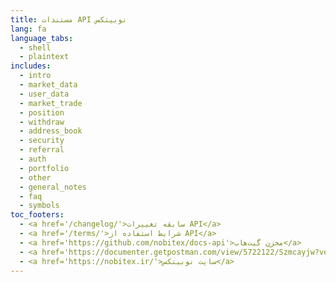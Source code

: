 ```yaml
---
title: مستندات API نوبیتکس
lang: fa
language_tabs:
  - shell
  - plaintext
includes:
  - intro
  - market_data
  - user_data
  - market_trade
  - position
  - withdraw
  - address_book
  - security
  - referral
  - auth
  - portfolio
  - other
  - general_notes
  - faq
  - symbols
toc_footers:
  - <a href='/changelog/'>سابقه تغییرات API</a>
  - <a href='/terms/'>شرایط استفاده از API</a>
  - <a href='https://github.com/nobitex/docs-api'>مخزن گیت‌هاب</a>
  - <a href='https://documenter.getpostman.com/view/5722122/Szmcayjw?version=latest'>کالکشن Postman</a>
  - <a href='https://nobitex.ir/'>سایت نوبیتکس</a>
---
```

